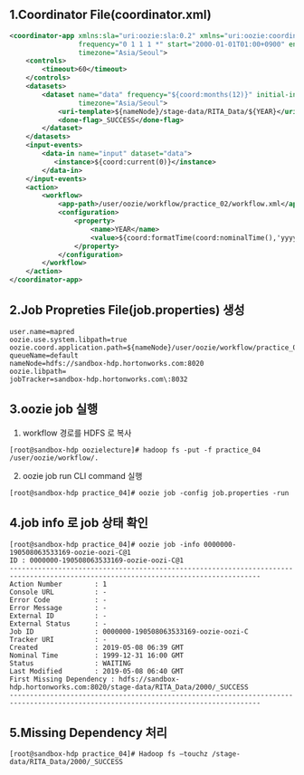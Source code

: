 1.Coordinator File(coordinator.xml) 
----------------------------------------------------------------------------------------------------------------------------

```xml
<coordinator-app xmlns:sla="uri:oozie:sla:0.2" xmlns="uri:oozie:coordinator:0.4" name="RITA_coordinator" 
                 frequency="0 1 1 1 *" start="2000-01-01T01:00+0900" end="2008-01-01T02:00+0900" 
                 timezone="Asia/Seoul">
    <controls>
        <timeout>60</timeout>
    </controls>
    <datasets>
        <dataset name="data" frequency="${coord:months(12)}" initial-instance="2000-01-01T01:00+0900" 
                 timezone="Asia/Seoul">
            <uri-template>${nameNode}/stage-data/RITA_Data/${YEAR}</uri-template>
            <done-flag>_SUCCESS</done-flag>
        </dataset>
    </datasets>
    <input-events>
        <data-in name="input" dataset="data">
           <instance>${coord:current(0)}</instance>
        </data-in>
    </input-events>
    <action>
        <workflow>
            <app-path>/user/oozie/workflow/practice_02/workflow.xml</app-path>
            <configuration>
                <property>
                    <name>YEAR</name>
                    <value>${coord:formatTime(coord:nominalTime(),'yyyy')}</value>
                </property>
            </configuration>
        </workflow>
    </action>
</coordinator-app>
```
2.Job Propreties File(job.properties) 생성
----------------------------------------------------------------------------------------------------------------------------
<pre><code>user.name=mapred
oozie.use.system.libpath=true
oozie.coord.application.path=${nameNode}/user/oozie/workflow/practice_04
queueName=default
nameNode=hdfs://sandbox-hdp.hortonworks.com:8020
oozie.libpath=
jobTracker=sandbox-hdp.hortonworks.com\:8032
</code></pre>

3.oozie job 실행
----------------------------------------------------------------------------------------------------------------------------

1. workflow 경로를 HDFS 로 복사
<pre><code>[root@sandbox-hdp oozielecture]# hadoop fs -put -f practice_04 /user/oozie/workflow/.
</code></pre>

2. oozie job run CLI command 실행
<pre><code>[root@sandbox-hdp practice_04]# oozie job -config job.properties -run
</code></pre>

4.job info 로 job 상태 확인
----------------------------------------------------------------------------------------------------------------------------
<pre><code>[root@sandbox-hdp practice_04]# oozie job -info 0000000-190508063533169-oozie-oozi-C@1
ID : 0000000-190508063533169-oozie-oozi-C@1
------------------------------------------------------------------------------------------------------------------------------------
Action Number        : 1
Console URL          : -
Error Code           : -
Error Message        : -
External ID          : -
External Status      : -
Job ID               : 0000000-190508063533169-oozie-oozi-C
Tracker URI          : -
Created              : 2019-05-08 06:39 GMT
Nominal Time         : 1999-12-31 16:00 GMT
Status               : WAITING
Last Modified        : 2019-05-08 06:40 GMT
First Missing Dependency : hdfs://sandbox-hdp.hortonworks.com:8020/stage-data/RITA_Data/2000/_SUCCESS
------------------------------------------------------------------------------------------------------------------------------------
</code></pre>


5.Missing Dependency 처리
----------------------------------------------------------------------------------------------------------------------------
<pre><code>[root@sandbox-hdp practice_04]# Hadoop fs –touchz /stage-data/RITA_Data/2000/_SUCCESS</code></pre>
